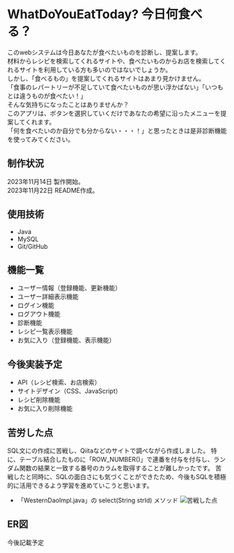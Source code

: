 # WhatDoYouEatToday? 今日何食べる？               

このwebシステムは今日あなたが食べたいものを診断し、提案します。     
材料からレシピを検索してくれるサイトや、食べたいものからお店を検索してくれるサイトを利用している方も多いのではないでしょうか。     
しかし、「食べるもの」を提案してくれるサイトはあまり見かけません。      
「食事のレパートリーが不足していて食べたいものが思い浮かばない」「いつもとは違うものが食べたい！」    
そんな気持ちになったことはありませんか？      
このアプリは、ボタンを選択していくだけであなたの希望に沿ったメニューを提案してくれます。      
「何を食べたいのか自分でも分からない・・・！」と思ったときは是非診断機能を使ってみてください。   

## 制作状況
2023年11月14日 製作開始。   
2023年11月22日 README作成。

## 使用技術        
- Java    
- MySQL      
- Git/GitHub


## 機能一覧      
- ユーザー情報（登録機能、更新機能）
- ユーザー詳細表示機能    
- ログイン機能    
- ログアウト機能    
- 診断機能    
- レシピ一覧表示機能
- お気に入り（登録機能、表示機能）

## 今後実装予定    
- API（レシピ検索、お店検索）   
- サイトデザイン（CSS、JavaScript）   
- レシピ削除機能   
- お気に入り削除機能   


## 苦労した点
SQL文にの作成に苦戦し、Qiitaなどのサイトで調べながら作成しました。
特に、テーブル結合したものに「ROW_NUMBER()」で連番を付与を付与し、ランダム関数の結果と一致する番号のカラムを取得することが難しかったです。
苦戦したと同時に、SQLの面白さにも気づくことができたため、今後もSQLを積極的に活用できるよう学習を進めていこうと思います。

- 「WesternDaoImpl.java」の select(String strId) メソッド
![苦戦した点](https://github.com/Erina-Aramaki/WhatDoYouEatToday/assets/75921588/a92f7a62-2198-4580-8223-9b87ba95a10c)

## ER図
今後記載予定





